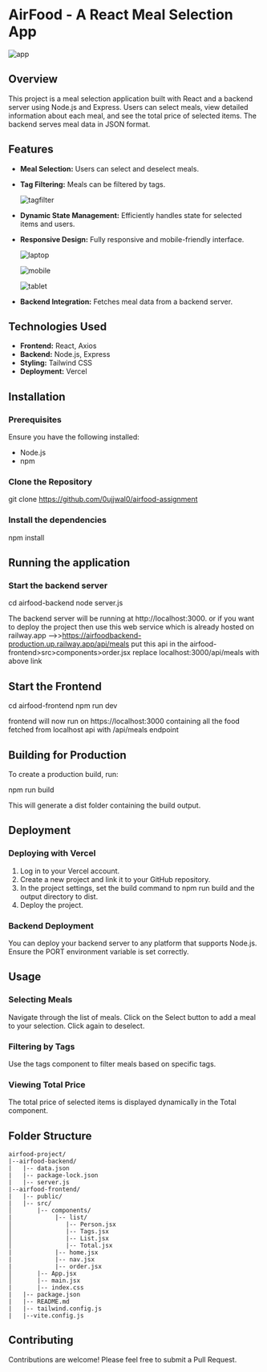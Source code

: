 # AirFood - A React Meal Selection App
  ![app](https://github.com/0ujjwal0/airfood-assignment/blob/main/airfood-frontend/public/order.png)
## Overview

This project is a meal selection application built with React and a backend server using Node.js and Express. Users can select meals, view detailed information about each meal, and see the total price of selected items. The backend serves meal data in JSON format.

## Features

- **Meal Selection:** Users can select and deselect meals.
  
- **Tag Filtering:** Meals can be filtered by tags.

  ![tagfilter](https://github.com/0ujjwal0/airfood-assignment/blob/main/airfood-frontend/public/order-ss.jpeg)

- **Dynamic State Management:** Efficiently handles state for selected items and users.
- **Responsive Design:** Fully responsive and mobile-friendly interface.

  
  ![laptop](https://github.com/0ujjwal0/airfood-assignment/blob/main/airfood-frontend/public/laptop-airfood.png)
  
  ![mobile](https://github.com/0ujjwal0/airfood-assignment/blob/main/airfood-frontend/public/mobile-airfood.png)
  
  ![tablet](https://github.com/0ujjwal0/airfood-assignment/blob/main/airfood-frontend/public/tablet-airfood.png)
  
- **Backend Integration:** Fetches meal data from a backend server.

## Technologies Used

- **Frontend:** React, Axios
- **Backend:** Node.js, Express
- **Styling:** Tailwind CSS
- **Deployment:** Vercel

## Installation

### Prerequisites

Ensure you have the following installed:

- Node.js
- npm

### Clone the Repository

git clone https://github.com/0ujjwal0/airfood-assignment

### Install the dependencies
npm install

## Running the application

### Start the backend server
cd airfood-backend
node server.js

The backend server will be running at http://localhost:3000.
or if you want to deploy the project then use this web service which is already hosted on railway.app -->>https://airfoodbackend-production.up.railway.app/api/meals put this api in the airfood-frontend>src>components>order.jsx replace localhost:3000/api/meals with above link

## Start the Frontend

cd airfood-frontend
npm run dev

frontend will now run on https://localhost:3000 containing all the food fetched from localhost api with /api/meals endpoint

## Building for Production
To create a production build, run:

npm run build

This will generate a dist folder containing the build output.

## Deployment
### Deploying with Vercel
 1) Log in to your Vercel account.
 2) Create a new project and link it to your GitHub repository.
 3) In the project settings, set the build command to npm run build and the output directory to dist.
 4) Deploy the project.

 ### Backend Deployment
   You can deploy your backend server to any platform that supports Node.js. Ensure the PORT environment variable is set correctly.

## Usage
### Selecting Meals
Navigate through the list of meals.
Click on the Select button to add a meal to your selection.
Click again to deselect.
### Filtering by Tags
Use the tags component to filter meals based on specific tags.
### Viewing Total Price
The total price of selected items is displayed dynamically in the Total component.

## Folder Structure
```
airfood-project/
|--airfood-backend/
|   |-- data.json
|   |-- package-lock.json
|   |-- server.js
|--airfood-frontend/
|   |-- public/
|   |-- src/
│       |-- components/
|            |-- list/
│               |-- Person.jsx
│               |-- Tags.jsx
│               |-- List.jsx
│               |-- Total.jsx
|            |-- home.jsx
|            |-- nav.jsx
|            |-- order.jsx
│       |-- App.jsx
│       |-- main.jsx
|       |-- index.css
|   |-- package.json
|   |-- README.md
|   |-- tailwind.config.js
|   |--vite.config.js
```

## Contributing
Contributions are welcome! Please feel free to submit a Pull Request.

